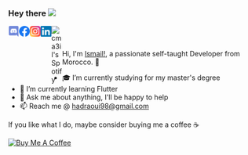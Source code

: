 ### Hey there <img src="https://media.giphy.com/media/hvRJCLFzcasrR4ia7z/giphy.gif" width="25px">
<a href="https://discordapp.com/users/616392966033899541">
  <img align="left" alt="cma3il's Discord" width="22px" src="https://raw.githubusercontent.com/cma3il/cma3il/master/assets/discord.svg" />
</a>
<a href="https://facebook.com/cma3il">
  <img align="left" alt="Mly Ismail El Hadraoui" width="22px" src="https://raw.githubusercontent.com/cma3il/cma3il/master/assets/facebook.svg" />
</a>
<a href="https://www.instagram.com/cma3il_" >
  <img align="left" alt="@cma3il_" width="22px" src="https://raw.githubusercontent.com/cma3il/cma3il/master/assets/instagram.svg" />
</a>
<a href="https://www.linkedin.com/in/hadraoui/" >
  <img align="left" alt="cma3il's LinkedIN" width="22px" src="https://raw.githubusercontent.com/cma3il/cma3il/master/assets/linkedin.svg" />
</a>
<a href="https://open.spotify.com/user/22kjzlm2zprovtrc3bsg63nbi?si=zvFr4l2MQxqIc-FzFQ3mgg" >
  <img align="left" alt="cma3il's Spotify" width="22px" src="https://raw.githubusercontent.com/peterthehan/peterthehan/master/assets/spotify.svg" />
</a><br>

<br>

Hi, I'm [Ismail!](https://cma3il.github.io), a passionate self-taught Developer from Morocco. 🚀


- 🎓 I’m currently studying for my master's degree
- 🌱 I’m currently learning Flutter
- 💬 Ask me about anything, I'll be happy to help
- 📫 Reach me @ [hadraoui98@gmail.com](mailto:hadraoui98@gmail.com)

If you like what I do, maybe consider buying me a coffee ☕ 

<a href="https://www.buymeacoffee.com/cma3il" target="_blank"><img src="https://cdn.buymeacoffee.com/buttons/v2/default-blue.png" alt="Buy Me A Coffee"  width="150" ></a>
